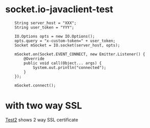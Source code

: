 # socket.io-javaclient-test

        String server_host = "XXX";
        String user_token = "YYY";
  
        IO.Options opts = new IO.Options();
        opts.query = "x-custom-token=" + user_token;
        Socket mSocket = IO.socket(server_host, opts);

        mSocket.on(Socket.EVENT_CONNECT, new Emitter.Listener() {
            @Override
            public void call(Object... args) {
                System.out.println("connected");
            }
        });

        mSocket.connect();

# with two way SSL
 [Test2](https://github.com/halimselim/socket.io-javaclient-test/blob/main/socket.io-javaclient-test/src/main/java/io/hubbox/socket_io_javaclient_test/SocketioClientTest2.java) shows 2 way SSL certificate
